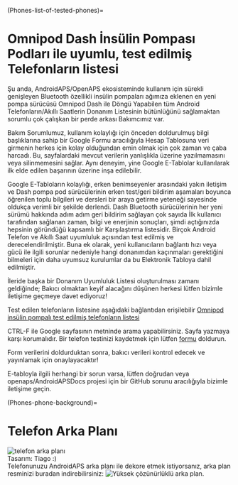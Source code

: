 (Phones-list-of-tested-phones)=

# Omnipod Dash İnsülin Pompası Podları ile uyumlu, test edilmiş Telefonların listesi

Şu anda, AndroidAPS/OpenAPS ekosisteminde kullanım için sürekli genişleyen Bluetooth özellikli insülin pompaları ağımıza eklenen en yeni pompa sürücüsü Omnipod Dash ile Döngü Yapabilen tüm Android Telefonların/Akıllı Saatlerin Donanım Listesinin bütünlüğünü sağlamaktan sorumlu çok çalışkan bir perde arkası Bakımcımız var.

Bakım Sorumlumuz, kullanım kolaylığı için önceden doldurulmuş bilgi başlıklarına sahip bir Google Formu aracılığıyla Hesap Tablosuna veri girmenin herkes için kolay olduğundan emin olmak için çok zaman ve çaba harcadı. Bu, sayfalardaki mevcut verilerin yanlışlıkla üzerine yazılmamasını veya silinmemesini sağlar. Aynı deneyim, yine Google E-Tablolar kullanılarak ilk elde edilen başarının üzerine inşa edilebilir.

Google E-Tabloların kolaylığı, erken benimseyenler arasındaki yakın iletişim ve Dash pompa pod sürücülerinin erken test/geri bildirim aşamaları boyunca öğrenilen toplu bilgileri ve dersleri bir araya getirme yeteneği sayesinde oldukça verimli bir şekilde derlendi. Dash Bluetooth sürücülerinin her yeni sürümü hakkında adım adım geri bildirim sağlayan çok sayıda İlk kullanıcı tarafından sağlanan zaman, bilgi ve enerjinin sonuçları, şimdi açtığınızda hepsinin göründüğü kapsamlı bir Karşılaştırma listesidir. Birçok Android Telefon ve Akıllı Saat uyumluluk açısından test edilmiş ve derecelendirilmiştir. Buna ek olarak, yeni kullanıcıların bağlantı hızı veya gücü ile ilgili sorunlar nedeniyle hangi donanımdan kaçınmaları gerektiğini bilmeleri için daha uyumsuz kurulumlar da bu Elektronik Tabloya dahil edilmiştir.

İleride başka bir Donanım Uyumluluk Listesi oluşturulması zamanı geldiğinde; Bakıcı olmaktan keyif alacağını düşünen herkesi lütfen bizimle iletişime geçmeye davet ediyoruz!

Test edilen telefonların listesine aşağıdaki bağlantıdan erişilebilir [Omnipod insülin pompalı test edilmiş telefonların listesi](https://docs.google.com/spreadsheets/d/1zO-Vf3wv0jji5Gflk6pe48oi348ApF5RvMcI6NG5TnY)

CTRL-F ile Google sayfasının metninde arama yapabilirsiniz. Sayfa yazmaya karşı korumalıdır. Bir telefon testinizi kaydetmek için lütfen [formu](https://forms.gle/g7GbSkMCTfFrWKjSA) doldurun.

Form verilerini doldurduktan sonra, bakıcı verileri kontrol edecek ve yayınlamak için onaylayacaktır!

E-tabloyla ilgili herhangi bir sorun varsa, lütfen doğrudan veya openaps/AndroidAPSDocs projesi için bir GitHub sorunu aracılığıyla bizimle iletişime geçin.

(Phones-phone-background)=

# Telefon Arka Planı

![telefon arka planı](../images/bg_phone_thump.jpg) </br> Tasarım: Tiago :) </br> Telefonunuzu AndroidAPS arka planı ile dekore etmek istiyorsanız, arka plan resminizi buradan indirebilirsiniz: ![Yüksek çözünürlüklü arka plan.](../images/bg_phone.jpg)